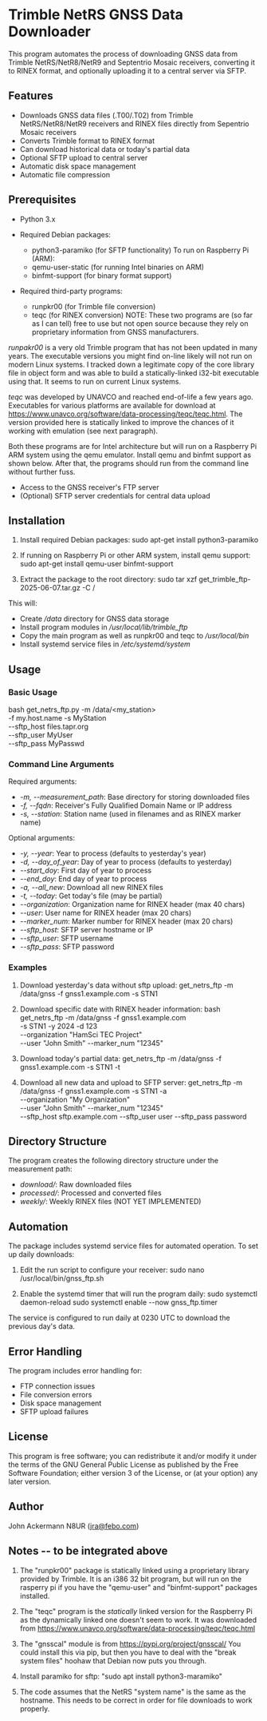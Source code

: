 # Trimble NetRS GNSS Data Downloader

This program automates the process of downloading GNSS data from Trimble
NetRS/NetR8/NetR9 and Septentrio Mosaic receivers, converting it to 
RINEX format, and optionally uploading it to a central server via SFTP.

## Features

- Downloads GNSS data files (.T00/.T02) from Trimble NetRS/NetR8/NetR9
  receivers and RINEX files directly from Sepentrio Mosaic receivers
- Converts Trimble format to RINEX format
- Can download historical data or today's partial data
- Optional SFTP upload to central server
- Automatic disk space management
- Automatic file compression

## Prerequisites

- Python 3.x
- Required Debian packages:
  - python3-paramiko (for SFTP functionality)
  To run on Raspberry Pi (ARM):
  - qemu-user-static (for running Intel binaries on ARM)
  - binfmt-support (for binary format support)

- Required third-party programs:
  - runpkr00 (for Trimble file conversion)
  - teqc (for RINEX conversion) 
NOTE:  These two programs are (so far as I can tell) free to use 
but not open source because they rely on proprietary information from 
GNSS manufacturers.

*runpakr00* is a very old Trimble program that has not been updated in
many years.  The executable versions you might find on-line likely will
not run on modern Linux systems.  I tracked down a legitimate copy of
the core library file in object form and was able to build a 
statically-linked i32-bit executable using that.  It seems to run
on current Linux systems.

*teqc* was developed by UNAVCO and reached end-of-life a few years ago.
Executables for various platforms are available for download at
https://www.unavco.org/software/data-processing/teqc/teqc.html.
The version provided here is statically linked to improve the chances
of it working with emulation (see next paragraph).

Both these programs are for Intel architecture but will run on a 
Raspberry Pi ARM system using the qemu emulator.  Install qemu and 
binfmt support as shown below.  After that, the programs should 
run from the command line without further fuss.

- Access to the GNSS receiver's FTP server
- (Optional) SFTP server credentials for central data upload

## Installation

1. Install required Debian packages:
sudo apt-get install python3-paramiko

2. If running on Raspberry Pi or other ARM system, install qemu support:
sudo apt-get install qemu-user binfmt-support

3. Extract the package to the root directory: 
sudo tar xzf get_trimble_ftp-2025-06-07.tar.gz -C / 

This will:
- Create */data* directory for GNSS data storage
- Install program modules in */usr/local/lib/trimble_ftp*
- Copy the main program as well as runpkr00 and teqc to */usr/local/bin*
- Install systemd service files in */etc/systemd/system*

## Usage

### Basic Usage

bash get_netrs_ftp.py -m /data/<my_station> \
    -f my.host.name -s MyStation \
    --sftp_host files.tapr.org \
    --sftp_user MyUser \
    --sftp_pass MyPasswd

### Command Line Arguments

Required arguments:
- *-m, --measurement_path*: Base directory for storing downloaded files
- *-f, --fqdn*: Receiver's Fully Qualified Domain Name or IP address
- *-s, --station*: Station name (used in filenames and as RINEX marker name)

Optional arguments:
- *-y, --year*: Year to process (defaults to yesterday's year)
- *-d, --day_of_year*: Day of year to process (defaults to yesterday)
- *--start_doy*: First day of year to process
- *--end_doy*: End day of year to process
- *-a, --all_new*: Download all new RINEX files
- *-t, --today*: Get today's file (may be partial)
- *--organization*: Organization name for RINEX header (max 40 chars)
- *--user*: User name for RINEX header (max 20 chars)
- *--marker_num*: Marker number for RINEX header (max 20 chars)
- *--sftp_host*: SFTP server hostname or IP
- *--sftp_user*: SFTP username
- *--sftp_pass*: SFTP password

### Examples

1. Download yesterday's data without sftp upload:
get_netrs_ftp -m /data/gnss -f gnss1.example.com -s STN1

2. Download specific date with RINEX header information:
bash get_netrs_ftp -m /data/gnss -f gnss1.example.com \
    -s STN1 -y 2024 -d 123 \
    --organization "HamSci TEC Project" \
    --user "John Smith" --marker_num "12345"

3. Download today's partial data:
get_netrs_ftp -m /data/gnss -f gnss1.example.com -s STN1 -t

4. Download all new data and upload to SFTP server:
get_netrs_ftp -m /data/gnss -f gnss1.example.com -s STN1 -a \
    --organization "My Organization" \
    --user "John Smith" --marker_num "12345" \
    --sftp_host sftp.example.com --sftp_user user --sftp_pass password

## Directory Structure

The program creates the following directory structure under the
measurement path:
- *download/*: Raw downloaded files
- *processed/*: Processed and converted files
- *weekly/*: Weekly RINEX files (NOT YET IMPLEMENTED)

## Automation

The package includes systemd service files for automated operation. To
set up daily downloads:

1. Edit the run script to configure your receiver:
sudo nano /usr/local/bin/gnss_ftp.sh

2. Enable the systemd timer that will run the program daily:
sudo systemctl daemon-reload
sudo systemctl enable --now gnss_ftp.timer

The service is configured to run daily at 0230 UTC to download the
previous day's data.

## Error Handling

The program includes error handling for:
- FTP connection issues
- File conversion errors
- Disk space management
- SFTP upload failures

## License

This program is free software; you can redistribute it and/or modify it
under the terms of the GNU General Public License as published by the
Free Software Foundation; either version 3 of the License, or (at your
option) any later version.

## Author

John Ackermann N8UR (jra@febo.com) 

## Notes -- to be integrated above
1.  The "runpkr00" package is statically linked using a proprietary library
provided by Trimble.  It is an i386 32 bit program, but will run on the
rasperry pi if you have the "qemu-user" and "binfmt-support" packages
installed.

2.  The "teqc" program is the *statically* linked version for the Raspberry
Pi as the dynamically linked one doesn't seem to work.  It was downloaded
from https://www.unavco.org/software/data-processing/teqc/teqc.html

3.  The "gnsscal" module is from https://pypi.org/project/gnsscal/
You could install this via pip, but then you have to deal with the "break
system files" hoohaw that Debian now puts you through.

4.  Install paramiko for sftp: "sudo apt install python3-maramiko"

5.  The code assumes that the NetRS "system name" is the same as the
hostname.  This needs to be correct in order for file downloads to work
properly.

